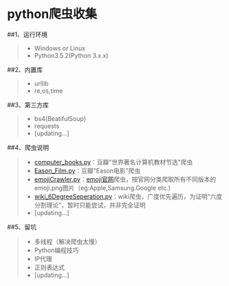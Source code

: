 
# python爬虫收集
##1、运行环境
> * Windows or Linux
> * Python3.5.2(Python 3.x.x)

##2、内置库
> * urllib
> * re,os,time

##3、第三方库
> * bs4(BeatifulSoup)
> * requests
> * [updating...]

##4、爬虫说明
> * [computer_books.py](https://github.com/Eajack/py_spider/blob/master/%E9%9D%99%E6%80%81%E7%88%AC%E8%99%AB/Eason_Film.py)：豆瓣"世界著名计算机教材节选"爬虫
> * [Eason_Film.py](https://github.com/Eajack/py_spider/blob/master/%E9%9D%99%E6%80%81%E7%88%AC%E8%99%AB/computer_books.py)：豆瓣"Eason电影"爬虫
> * [emojiCrawler.py](https://github.com/Eajack/py_spider/blob/master/%E9%9D%99%E6%80%81%E7%88%AC%E8%99%AB/emojiCrawler.py)：[emoji官网](http://emojipedia.org/)爬虫，按官网分类爬取所有不同版本的emoji.png图片（eg:Apple,Samsung.Google etc.)
> * [wiki_6DegreeSeperation.py](https://github.com/Eajack/py_spider/blob/master/%E9%9D%99%E6%80%81%E7%88%AC%E8%99%AB/computer_books.py)：wiki爬虫，广度优先遍历，为证明“六度分割理论”，暂时只能尝试，并非完全证明
> * [updating...]

##5、留坑
> * 多线程（解决爬虫太慢）
> * Python编程技巧
> * IP代理
> * 正则表达式
> * [updating...]
